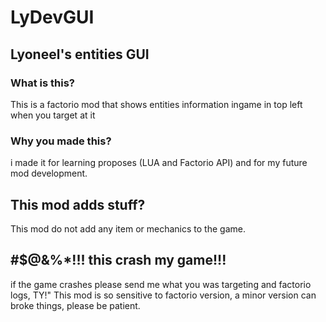 # LyDevGUI
## Lyoneel's entities GUI

### What is this?
This is a factorio mod that shows entities information ingame in top left  when you target at it

### Why you made this? 
i made it for learning proposes (LUA and Factorio API) and for my future mod development.

## This mod adds stuff?
This mod do not add any item or mechanics to the game.

## #$@&%*!!! this crash my game!!! 
if the game crashes please send me what you was targeting and factorio logs, TY!"
This mod is so sensitive to factorio version, a minor version can broke things, please be patient.
